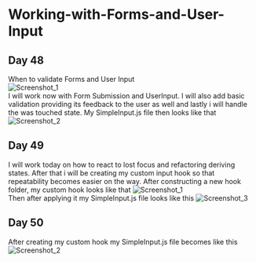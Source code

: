 # Working-with-Forms-and-User-Input  
## Day 48  
When to validate Forms and User Input  
![Screenshot_1](https://user-images.githubusercontent.com/90603989/178304784-9cefb10d-1607-4af6-ab28-40d80dda7a8e.png)  
I will work now with Form Submission and UserInput. I will also add basic validation providing its feedback to the user as well and lastly i will handle the was touched state. My SimpleInput.js file then looks like that ![Screenshot_2](https://user-images.githubusercontent.com/90603989/178485343-17178979-885a-4423-925c-fff95c2fc083.png)  
## Day 49  
I will work today on how to react to lost focus and refactoring deriving states. After that i will be creating my custom input hook so that repeatability becomes easier on the way. After constructing a new hook folder, my custom hook looks like that ![Screenshot_1](https://user-images.githubusercontent.com/90603989/178979036-78d6a8e2-f695-465b-9efb-50628b3dfc58.png)  
Then after applying it my SimpleInput.js file looks like this ![Screenshot_3](https://user-images.githubusercontent.com/90603989/178979043-883d8e83-8297-4fb5-abbc-d12517e430d1.png)  
## Day 50  
After creating my custom hook my SimpleInput.js file becomes like this ![Screenshot_2](https://user-images.githubusercontent.com/90603989/179311054-2708877e-8a7b-48b3-b868-6fcb5d4f0e91.png)

